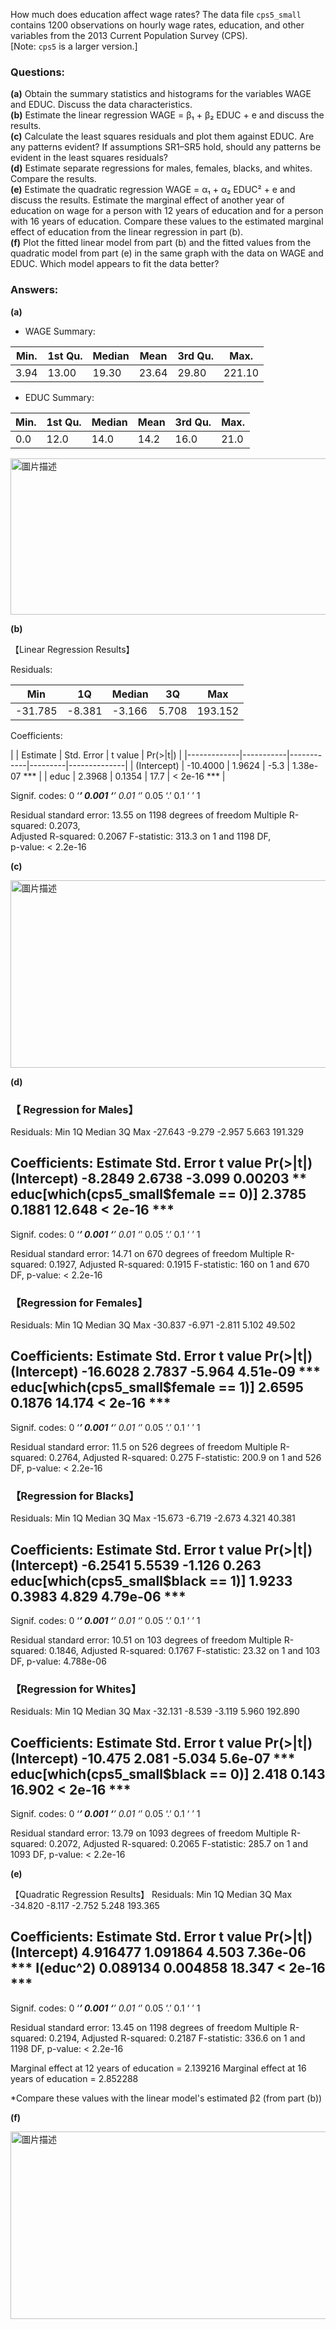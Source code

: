 How much does education affect wage rates? The data file `cps5_small` contains 1200 observations on hourly wage rates, education, and other variables from the 2013 Current Population Survey (CPS).  
[Note: `cps5` is a larger version.]

### Questions:

**(a)** Obtain the summary statistics and histograms for the variables WAGE and EDUC. Discuss the data characteristics.  
**(b)** Estimate the linear regression WAGE = β₁ + β₂ EDUC + e and discuss the results.  
**(c)** Calculate the least squares residuals and plot them against EDUC. Are any patterns evident? If assumptions SR1–SR5 hold, should any patterns be evident in the least squares residuals?  
**(d)** Estimate separate regressions for males, females, blacks, and whites. Compare the results.  
**(e)** Estimate the quadratic regression WAGE = α₁ + α₂ EDUC² + e and discuss the results. Estimate the marginal effect of another year of education on wage for a person with 12 years of education and for a person with 16 years of education. Compare these values to the estimated marginal effect of education from the linear regression in part (b).  
**(f)** Plot the fitted linear model from part (b) and the fitted values from the quadratic model from part (e) in the same graph with the data on WAGE and EDUC. Which model appears to fit the data better?


### Answers:

**(a)** 

* WAGE Summary:

| Min.    | 1st Qu. | Median | Mean   | 3rd Qu. | Max.   |
|---------|---------|--------|--------|---------|--------|
| 3.94 | 13.00  | 19.30 | 23.64 | 29.80  | 221.10 |

* EDUC Summary:

| Min.    | 1st Qu. | Median | Mean   | 3rd Qu. | Max.   |
|---------|---------|--------|--------|---------|--------|
|  0.0  | 12.0   | 14.0  | 14.2  | 16.0   | 21.0   |

<img src="https://github.com/user-attachments/assets/18d8526b-3848-446c-ad8c-454da7d00384" alt="圖片描述" width="600" height="250" />

**(b)**

【Linear Regression Results】

Residuals:
   
|   Min   |   1Q    | Median  |   3Q   |   Max   |
|---------|---------|---------|--------|---------|
| -31.785 | -8.381  | -3.166  | 5.708  | 193.152 |
    

Coefficients:
 
|             | Estimate  | Std. Error | t value | Pr(>|t|)     |
|-------------|-----------|------------|---------|--------------|
| (Intercept) | -10.4000  | 1.9624     | -5.3    | 1.38e-07 *** |
| educ        | 2.3968    | 0.1354     | 17.7    | < 2e-16 ***  |
            

Signif. codes:  0 ‘***’ 0.001 ‘**’ 0.01 ‘*’ 0.05 ‘.’ 0.1 ‘ ’ 1

Residual standard error: 13.55 on 1198 degrees of freedom
Multiple R-squared:  0.2073,	
Adjusted R-squared:  0.2067 
F-statistic: 313.3 on 1 and 1198 DF,  
p-value: < 2.2e-16

**(c)** 

<img src="https://github.com/user-attachments/assets/14787cb6-b993-4d57-a0c8-1fa1f7b76a00" alt="圖片描述" width="700" height="300" />

**(d)**


### 【 Regression for Males】

Residuals:
    Min      1Q  Median      3Q     Max 
-27.643  -9.279  -2.957   5.663 191.329 

Coefficients:
                                    Estimate Std. Error t value Pr(>|t|)    
(Intercept)                          -8.2849     2.6738  -3.099  0.00203 ** 
educ[which(cps5_small$female == 0)]   2.3785     0.1881  12.648  < 2e-16 ***
---
Signif. codes:  0 ‘***’ 0.001 ‘**’ 0.01 ‘*’ 0.05 ‘.’ 0.1 ‘ ’ 1

Residual standard error: 14.71 on 670 degrees of freedom
Multiple R-squared:  0.1927,	Adjusted R-squared:  0.1915 
F-statistic:   160 on 1 and 670 DF,  p-value: < 2.2e-16

### 【Regression for Females】

Residuals:
    Min      1Q  Median      3Q     Max 
-30.837  -6.971  -2.811   5.102  49.502 

Coefficients:
                                    Estimate Std. Error t value Pr(>|t|)    
(Intercept)                         -16.6028     2.7837  -5.964 4.51e-09 ***
educ[which(cps5_small$female == 1)]   2.6595     0.1876  14.174  < 2e-16 ***
---
Signif. codes:  0 ‘***’ 0.001 ‘**’ 0.01 ‘*’ 0.05 ‘.’ 0.1 ‘ ’ 1

Residual standard error: 11.5 on 526 degrees of freedom
Multiple R-squared:  0.2764,	Adjusted R-squared:  0.275 
F-statistic: 200.9 on 1 and 526 DF,  p-value: < 2.2e-16

### 【Regression for Blacks】

Residuals:
    Min      1Q  Median      3Q     Max 
-15.673  -6.719  -2.673   4.321  40.381 

Coefficients:
                                   Estimate Std. Error t value Pr(>|t|)    
(Intercept)                         -6.2541     5.5539  -1.126    0.263    
educ[which(cps5_small$black == 1)]   1.9233     0.3983   4.829 4.79e-06 ***
---
Signif. codes:  0 ‘***’ 0.001 ‘**’ 0.01 ‘*’ 0.05 ‘.’ 0.1 ‘ ’ 1

Residual standard error: 10.51 on 103 degrees of freedom
Multiple R-squared:  0.1846,	Adjusted R-squared:  0.1767 
F-statistic: 23.32 on 1 and 103 DF,  p-value: 4.788e-06

### 【Regression for Whites】

Residuals:
    Min      1Q  Median      3Q     Max 
-32.131  -8.539  -3.119   5.960 192.890 

Coefficients:
                                   Estimate Std. Error t value Pr(>|t|)    
(Intercept)                         -10.475      2.081  -5.034  5.6e-07 ***
educ[which(cps5_small$black == 0)]    2.418      0.143  16.902  < 2e-16 ***
---
Signif. codes:  0 ‘***’ 0.001 ‘**’ 0.01 ‘*’ 0.05 ‘.’ 0.1 ‘ ’ 1

Residual standard error: 13.79 on 1093 degrees of freedom
Multiple R-squared:  0.2072,	Adjusted R-squared:  0.2065 
F-statistic: 285.7 on 1 and 1093 DF,  p-value: < 2.2e-16

**(e)** 

【Quadratic Regression Results】
Residuals:
    Min      1Q  Median      3Q     Max 
-34.820  -8.117  -2.752   5.248 193.365 

Coefficients:
            Estimate Std. Error t value Pr(>|t|)    
(Intercept) 4.916477   1.091864   4.503 7.36e-06 ***
I(educ^2)   0.089134   0.004858  18.347  < 2e-16 ***
---
Signif. codes:  0 ‘***’ 0.001 ‘**’ 0.01 ‘*’ 0.05 ‘.’ 0.1 ‘ ’ 1

Residual standard error: 13.45 on 1198 degrees of freedom
Multiple R-squared:  0.2194,	Adjusted R-squared:  0.2187 
F-statistic: 336.6 on 1 and 1198 DF,  p-value: < 2.2e-16

Marginal effect at 12 years of education = 2.139216 
Marginal effect at 16 years of education = 2.852288 

*Compare these values with the linear model's estimated β2 (from part (b))

**(f)** 

<img src="https://github.com/user-attachments/assets/882d76cd-c570-4723-95ee-d73da8a5fb62" alt="圖片描述" width="700" height="300" />





